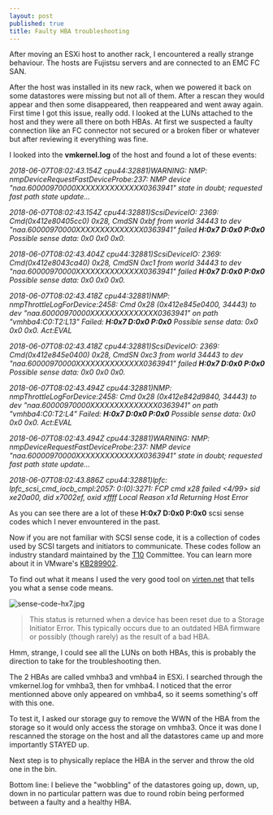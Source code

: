 ```yaml
---
layout: post
published: true
title: Faulty HBA troubleshooting
---
```

After moving an ESXi host to another rack, I encountered a really strange behaviour. The hosts are Fujistsu servers and are connected to an EMC FC SAN. 

After the host was installed in its new rack, when we powered it back on some datastores were missing but not all of them. After a rescan they would appear and then some disappeared, then reappeared and went away again. First time I got this issue, really odd. I looked at the LUNs attached to the host and they were all there on both HBAs. At first we suspected a faulty connection like an FC connector not secured or a broken fiber or whatever but after reviewing it everything was fine.

I looked into the **vmkernel.log** of the host and found a lot of these events:

_2018-06-07T08:02:43.154Z cpu44:32881)WARNING: NMP: nmpDeviceRequestFastDeviceProbe:237: NMP device "naa.60000970000XXXXXXXXXXXXXX0363941" state in doubt; requested fast path state update..._

_2018-06-07T08:02:43.154Z cpu44:32881)ScsiDeviceIO: 2369: Cmd(0x412e80405cc0) 0x28, CmdSN 0xbf from world 34443 to dev "naa.60000970000XXXXXXXXXXXXXX0363941" failed **H:0x7 D:0x0 P:0x0** Possible sense data: 0x0 0x0 0x0._

_2018-06-07T08:02:43.404Z cpu44:32881)ScsiDeviceIO: 2369: Cmd(0x412e8043ca40) 0x28, CmdSN 0xc1 from world 34443 to dev "naa.60000970000XXXXXXXXXXXXXX0363941" failed **H:0x7 D:0x0 P:0x0** Possible sense data: 0x0 0x0 0x0._

_2018-06-07T08:02:43.418Z cpu44:32881)NMP: nmpThrottleLogForDevice:2458: Cmd 0x28 (0x412e845e0400, 34443) to dev "naa.60000970000XXXXXXXXXXXXXX0363941" on path "vmhba4:C0:T2:L13" Failed: **H:0x7 D:0x0 P:0x0** Possible sense data: 0x0 0x0 0x0. Act:EVAL_

_2018-06-07T08:02:43.418Z cpu44:32881)ScsiDeviceIO: 2369: Cmd(0x412e845e0400) 0x28, CmdSN 0xc3 from world 34443 to dev "naa.60000970000XXXXXXXXXXXXXX0363941" failed **H:0x7 D:0x0 P:0x0** Possible sense data: 0x0 0x0 0x0._

_2018-06-07T08:02:43.494Z cpu44:32881)NMP: nmpThrottleLogForDevice:2458: Cmd 0x28 (0x412e842d9840, 34443) to dev "naa.60000970000XXXXXXXXXXXXXX0363941" on path "vmhba4:C0:T2:L4" Failed: **H:0x7 D:0x0 P:0x0** Possible sense data: 0x0 0x0 0x0. Act:EVAL_

_2018-06-07T08:02:43.494Z cpu44:32881)WARNING: NMP: nmpDeviceRequestFastDeviceProbe:237: NMP device "naa.60000970000XXXXXXXXXXXXXX0363941" state in doubt; requested fast path state update..._

_2018-06-07T08:02:43.886Z cpu44:32881)lpfc: lpfc_scsi_cmd_iocb_cmpl:2057: 0:(0):3271: FCP cmd x28 failed <4/99> sid xe20a00, did x7002ef, oxid xffff Local Reason x1d Returning Host Error_

As you can see there are a lot of these **H:0x7 D:0x0 P:0x0** scsi sense codes which I never envountered in the past.

Now if you are not familiar with SCSI sense code, it is a collection of codes used by SCSI targets and initiators to communicate. These codes follow an industry standard maintained by the [T10](http://www.t10.org/lists/1spc-lst.htm) Committee. You can learn more about it in VMware's [KB289902](https://kb.vmware.com/s/article/289902).

To find out what it means I used the very good tool on [virten.net](https://www.virten.net/vmware/esxi-scsi-sense-code-decoder/?host=7&device=&plugin=&sensekey=&asc=&ascq=&opcode=) that tells you what a sense code means.

![sense-code-hx7.jpg]({{site.baseurl}}/img/sense-code-hx7.jpg)

> This status is returned when a device has been reset due to a Storage Initiator Error. This typically occurs due to an outdated HBA firmware or possibly (though rarely) as the result of a bad HBA.

Hmm, strange, I could see all the LUNs on both HBAs, this is probably the direction to take for the troubleshooting then.

The 2 HBAs are called vmhba3 and vmhba4 in ESXi. I searched through the vmkernel.log for vmhba3, then for vmhba4. I noticed that the error mentionned above only appeared on vmhba4, so it seems something's off with this one.

To test it, I asked our storage guy to remove the WWN of the HBA from the storage so it would only access the storage on vmhba3. Once it was done I rescanned the storage on the host and all the datastores came up and more importantly STAYED up.

Next step is to physically replace the HBA in the server and throw the old one in the bin.

Bottom line: I believe the "wobbling" of the datastores going up, down, up, down in no particular pattern was due to round robin being performed between a faulty and a healthy HBA.